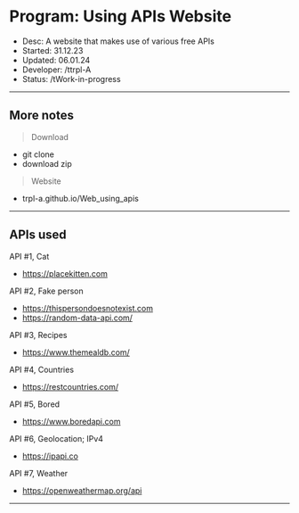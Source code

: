 # Program:  Using APIs Website
- Desc:       A website that makes use of various free APIs
- Started:    31.12.23
- Updated:    06.01.24
- Developer:  /ttrpl-A
- Status:     /tWork-in-progress
---

## More notes
> Download
- git clone <repo name>
- download zip

> Website
- trpl-a.github.io/Web_using_apis
---

## APIs used
API #1, Cat
- https://placekitten.com

API #2, Fake person
- https://thispersondoesnotexist.com
- https://random-data-api.com/

API #3, Recipes
- https://www.themealdb.com/

API #4, Countries
- https://restcountries.com/

API #5, Bored
- https://www.boredapi.com

API #6, Geolocation; IPv4 
- https://ipapi.co

API #7, Weather
- https://openweathermap.org/api
---